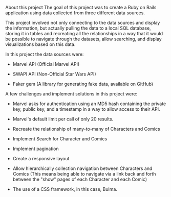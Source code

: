 About this project
The goal of this project was to create a Ruby on Rails application using data collected from three different data sources.

This project involved not only connecting to the data sources and display the information, but actually pulling the data to a local SQL database, storing it in tables and recreating all the relationships in a way that it would be possible to navigate through the datasets, allow searching, and display visualizations based on this data.


In this project the data sources were:

  - Marvel API (Official Marvel API)

  - SWAPI API (Non-Official Star Wars API)

  - Faker gem (A library for generating fake data, available on GitHub)


A few challenges and implement solutions in this project were:

  - Marvel asks for authentication using an MD5 hash containing the private key, public key, and a timestamp in a way to allow access to their API.
  - Marvel's default limit per call of only 20 results.
  - Recreate the relationship of many-to-many of Characters and Comics
  - Implement Search for Character and Comics
  - Implement pagination
  - Create a responsive layout
  - Allow hierarchically collection navigation between Characters and Comics
  (This means being able to navigate via a link back and forth between the "show" pages of each Character and each Comic)

  - The use of a CSS framework, in this case, Bulma.
